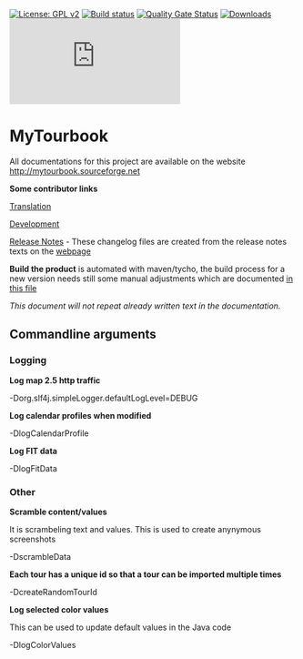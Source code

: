 [![License: GPL v2](https://img.shields.io/badge/License-GPL%20v2-blue.svg)](https://www.gnu.org/licenses/old-licenses/gpl-2.0.en.html)
[![Build status](https://github.com/fjbdev/mytourbook/actions/workflows/build.yml/badge.svg)](https://sonarcloud.io/project/overview?id=FJBDev_mytourbook)
[![Quality Gate Status](https://sonarcloud.io/api/project_badges/measure?project=FJBDev_mytourbook&metric=alert_status)](https://sonarcloud.io/summary/new_code?id=FJBDev_mytourbook)
[![Downloads](https://img.shields.io/sourceforge/dt/mytourbook)](https://sourceforge.net/projects/mytourbook/files/latest/download)
[![Latest release](https://img.shields.io/github/tag/wolfgang-ch/mytourbook.js)](https://GitHub.com/wolfgang-ch/mytourbook.js/tags/)

# MyTourbook

All documentations for this project are available on the website <http://mytourbook.sourceforge.net>

**Some contributor links**

[Translation](http://mytourbook.sourceforge.net/mytourbook/index.php/development/translation) 

[Development](http://mytourbook.sourceforge.net/mytourbook/index.php/development)

[Release Notes](https://github.com/wolfgang-ch/mytourbook/tree/master/info/release-notes "Release Notes") - These changelog files are created from the release notes texts on the [webpage](http://mytourbook.sourceforge.net)  

**Build the product** is automated with maven/tycho, the build process for a new version needs still some manual adjustments which are documented [in this file](https://github.com/wolfgang-ch/mytourbook/blob/master/info/_HELP-create-build.txt "build") 


_This document will not repeat already written text in the documentation._



## Commandline arguments

### Logging

**Log map 2.5 http traffic** 

-Dorg.slf4j.simpleLogger.defaultLogLevel=DEBUG


**Log calendar profiles when modified**

-DlogCalendarProfile


**Log FIT data**

-DlogFitData


### Other

**Scramble content/values**

It is scrambeling text and values. This is used to create anynymous screenshots

-DscrambleData


**Each tour has a unique id so that a tour can be imported multiple times**

-DcreateRandomTourId


**Log selected color values**

This can be used to update default values in the Java code

-DlogColorValues
